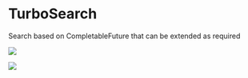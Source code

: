 # TurboSearch
Search based on CompletableFuture that can be extended as required

<a class="badge-align" href="https://travis-ci.org/leegphillips/TurboSearch"><img src="https://travis-ci.org/leegphillips/TurboSearch.svg?branch=master"/></a>

<a class="badge-align" href="https://www.codacy.com/app/leegphillips/TurboSearch?utm_source=github.com&amp;utm_medium=referral&amp;utm_content=leegphillips/TurboSearch&amp;utm_campaign=Badge_Grade"><img src="https://api.codacy.com/project/badge/Grade/0d8cdb00e98b4d19b613ad5efbe04b4e"/></a>
